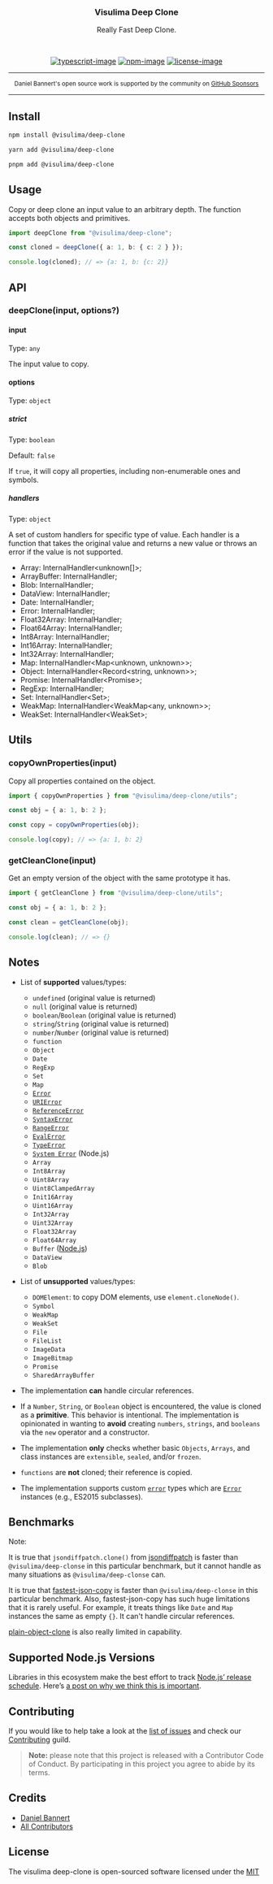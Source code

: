 <div align="center">
  <h3>Visulima Deep Clone</h3>
  <p>
  Really Fast Deep Clone.
  </p>
</div>

<br />

<div align="center">

[![typescript-image]][typescript-url] [![npm-image]][npm-url] [![license-image]][license-url]

</div>

---

<div align="center">
    <p>
        <sup>
            Daniel Bannert's open source work is supported by the community on <a href="https://github.com/sponsors/prisis">GitHub Sponsors</a>
        </sup>
    </p>
</div>

---

## Install

```sh
npm install @visulima/deep-clone
```

```sh
yarn add @visulima/deep-clone
```

```sh
pnpm add @visulima/deep-clone
```

## Usage

Copy or deep clone an input value to an arbitrary depth. The function accepts both objects and primitives.

```typescript
import deepClone from "@visulima/deep-clone";

const cloned = deepClone({ a: 1, b: { c: 2 } });

console.log(cloned); // => {a: 1, b: {c: 2}}
```

## API

### deepClone(input, options?)

#### input

Type: `any`

The input value to copy.

#### options

Type: `object`

##### strict

Type: `boolean`<br>

Default: `false`

If `true`, it will copy all properties, including non-enumerable ones and symbols.

##### handlers

Type: `object`

A set of custom handlers for specific type of value. Each handler is a function that takes the original value and returns a new value or throws an error if the value is not supported.

-   Array: InternalHandler<unknown[]>;
-   ArrayBuffer: InternalHandler<ArrayBuffer>;
-   Blob: InternalHandler<Blob>;
-   DataView: InternalHandler<DataView>;
-   Date: InternalHandler<Date>;
-   Error: InternalHandler<Error>;
-   Float32Array: InternalHandler<Float32Array>;
-   Float64Array: InternalHandler<Float64Array>;
-   Int8Array: InternalHandler<Int8Array>;
-   Int16Array: InternalHandler<Int16Array>;
-   Int32Array: InternalHandler<Int32Array>;
-   Map: InternalHandler<Map<unknown, unknown>>;
-   Object: InternalHandler<Record<string, unknown>>;
-   Promise: InternalHandler<Promise<unknown>>;
-   RegExp: InternalHandler<RegExp>;
-   Set: InternalHandler<Set<unknown>>;
-   WeakMap: InternalHandler<WeakMap<any, unknown>>;
-   WeakSet: InternalHandler<WeakSet<any>>;

## Utils

### copyOwnProperties(input)

Copy all properties contained on the object.

```typescript
import { copyOwnProperties } from "@visulima/deep-clone/utils";

const obj = { a: 1, b: 2 };

const copy = copyOwnProperties(obj);

console.log(copy); // => {a: 1, b: 2}
```

### getCleanClone(input)

Get an empty version of the object with the same prototype it has.

```typescript
import { getCleanClone } from "@visulima/deep-clone/utils";

const obj = { a: 1, b: 2 };

const clean = getCleanClone(obj);

console.log(clean); // => {}
```

## Notes

-   List of **supported** values/types:

    -   `undefined` (original value is returned)
    -   `null` (original value is returned)
    -   `boolean`/`Boolean` (original value is returned)
    -   `string`/`String` (original value is returned)
    -   `number`/`Number` (original value is returned)
    -   `function`
    -   `Object`
    -   `Date`
    -   `RegExp`
    -   `Set`
    -   `Map`
    -   [`Error`][mdn-error]
    -   [`URIError`][mdn-uri-error]
    -   [`ReferenceError`][mdn-reference-error]
    -   [`SyntaxError`][mdn-syntax-error]
    -   [`RangeError`][mdn-range-error]
    -   [`EvalError`][mdn-eval-error]
    -   [`TypeError`][mdn-type-error]
    -   [`System Error`][node-system-error] (Node.js)
    -   `Array`
    -   `Int8Array`
    -   `Uint8Array`
    -   `Uint8ClampedArray`
    -   `Init16Array`
    -   `Uint16Array`
    -   `Int32Array`
    -   `Uint32Array`
    -   `Float32Array`
    -   `Float64Array`
    -   `Buffer` ([Node.js][node-buffer])
    -   `DataView`
    -   `Blob`

-   List of **unsupported** values/types:

    -   `DOMElement`: to copy DOM elements, use `element.cloneNode()`.
    -   `Symbol`
    -   `WeakMap`
    -   `WeakSet`
    -   `File`
    -   `FileList`
    -   `ImageData`
    -   `ImageBitmap`
    -   `Promise`
    -   `SharedArrayBuffer`

-   The implementation **can** handle circular references.
-   If a `Number`, `String`, or `Boolean` object is encountered, the value is cloned as a **primitive**. This behavior is intentional. The implementation is opinionated in wanting to **avoid** creating `numbers`, `strings`, and `booleans` via the `new` operator and a constructor.
-   The implementation **only** checks whether basic `Objects`, `Arrays`, and class instances are `extensible`, `sealed`, and/or `frozen`.
-   `functions` are **not** cloned; their reference is copied.
-   The implementation supports custom [`error`][mdn-error] types which are [`Error`][mdn-error] instances (e.g., ES2015 subclasses).

## Benchmarks

Note:

It is true that `jsondiffpatch.clone()` from [jsondiffpatch](https://www.npmjs.com/package/jsondiffpatch) is faster than `@visulima/deep-clonse` in this particular benchmark, but it cannot handle as many situations as `@visulima/deep-clonse` can.

It is true that [fastest-json-copy](https://www.npmjs.com/package/fastest-json-copy) is faster than `@visulima/deep-clonse` in this particular benchmark. Also, fastest-json-copy has such huge limitations that it is rarely useful. For example, it treats things like `Date` and `Map` instances the same as empty `{}`. It can't handle circular references.

[plain-object-clone](https://www.npmjs.com/package/plain-object-clone) is also really limited in capability.

## Supported Node.js Versions

Libraries in this ecosystem make the best effort to track [Node.js’ release schedule](https://github.com/nodejs/release#release-schedule).
Here’s [a post on why we think this is important](https://medium.com/the-node-js-collection/maintainers-should-consider-following-node-js-release-schedule-ab08ed4de71a).

## Contributing

If you would like to help take a look at the [list of issues](https://github.com/visulima/visulima/issues) and check our [Contributing](.github/CONTRIBUTING.md) guild.

> **Note:** please note that this project is released with a Contributor Code of Conduct. By participating in this project you agree to abide by its terms.

## Credits

-   [Daniel Bannert](https://github.com/prisis)
-   [All Contributors](https://github.com/visulima/visulima/graphs/contributors)

## License

The visulima deep-clone is open-sourced software licensed under the [MIT][license-url]

[typescript-image]: https://img.shields.io/badge/Typescript-294E80.svg?style=for-the-badge&logo=typescript
[typescript-url]: "typescript"
[license-image]: https://img.shields.io/npm/l/@visulima/deep-clone?color=blueviolet&style=for-the-badge
[license-url]: LICENSE.md "license"
[npm-image]: https://img.shields.io/npm/v/@visulima/deep-clone/latest.svg?style=for-the-badge&logo=npm
[npm-url]: https://www.npmjs.com/package/@visulima/deep-clone/v/latest "npm"
[mdn-error]: https://developer.mozilla.org/en-US/docs/Web/JavaScript/Reference/Global_Objects/Error
[mdn-type-error]: https://developer.mozilla.org/en-US/docs/Web/JavaScript/Reference/Global_Objects/TypeError
[mdn-syntax-error]: https://developer.mozilla.org/en-US/docs/Web/JavaScript/Reference/Global_Objects/SyntaxError
[mdn-range-error]: https://developer.mozilla.org/en-US/docs/Web/JavaScript/Reference/Global_Objects/RangeError
[mdn-reference-error]: https://developer.mozilla.org/en-US/docs/Web/JavaScript/Reference/Global_Objects/ReferenceError
[mdn-uri-error]: https://developer.mozilla.org/en-US/docs/Web/JavaScript/Reference/Global_Objects/URIError
[mdn-eval-error]: https://developer.mozilla.org/en-US/docs/Web/JavaScript/Reference/Global_Objects/EvalError
[node-system-error]: https://nodejs.org/api/errors.html#errors_class_system_error
[node-buffer]: http://nodejs.org/api/buffer.html
